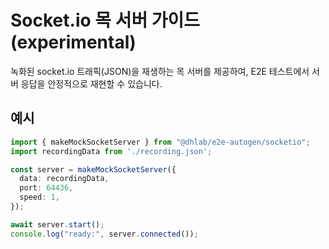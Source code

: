 # Socket.io 목 서버 가이드 (experimental)

녹화된 socket.io 트래픽(JSON)을 재생하는 목 서버를 제공하여, E2E 테스트에서 서버 응답을 안정적으로 재현할 수 있습니다.

## 예시
```ts
import { makeMockSocketServer } from "@dhlab/e2e-autogen/socketio";
import recordingData from './recording.json';

const server = makeMockSocketServer({
  data: recordingData,
  port: 64436,
  speed: 1,
});

await server.start();
console.log("ready:", server.connected());
```
